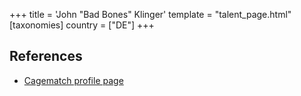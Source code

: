 +++
title = 'John "Bad Bones" Klinger'
template = "talent_page.html"
[taxonomies]
country = ["DE"]
+++

## References

* [Cagematch profile page](https://www.cagematch.net/?id=2&nr=2432)
